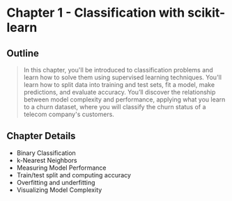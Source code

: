 # Chapter 1 - Classification with scikit-learn

## Outline

> In this chapter, you'll be introduced to classification problems and learn how to solve them using supervised learning techniques. You'll learn how to split data into training and test sets, fit a model, make predictions, and evaluate accuracy. You’ll discover the relationship between model complexity and performance, applying what you learn to a churn dataset, where you will classify the churn status of a telecom company's customers.

## Chapter Details

* Binary Classification
* k-Nearest Neighbors
* Measuring Model Performance
* Train/test split and computing accuracy
* Overfitting and underfitting
* Visualizing Model Complexity
